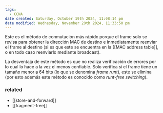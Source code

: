 ```yaml
---
tags:
  - CCNA
date created: Saturday, October 19th 2024, 11:08:14 pm
date modified: Wednesday, November 20th 2024, 11:33:50 pm
---
```

Este es el método de conmutación más rápido porque el frame solo se revisa para obtener la dirección MAC de destino e inmediatamente reenviar el frame al destino (si es que este se encuentra en la [[MAC address table]], o en todo caso reenviarlo mediante broadcast). 

La desventaja de este método es que no realiza verificación de errores por lo cual lo hace a la vez el menos confiable. Solo verifica si el frame tiene un tamaño menor a 64 bits (lo que se denomina _frame runt_), este se elimina (por esto además este método es conocido como _runt-free switching_).

### related
- [[store-and-forward]] 
- [[fragment-free]] 